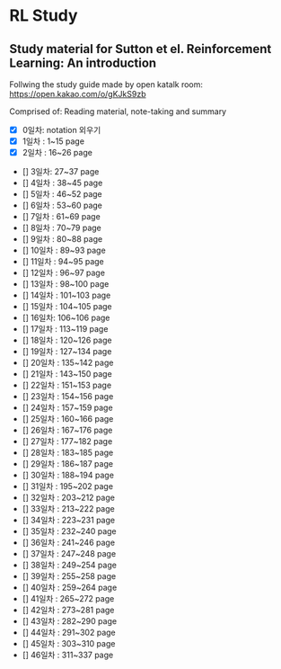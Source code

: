 # RL Study

## Study material for Sutton et el. Reinforcement Learning: An introduction

Follwing the study guide made by open katalk room: https://open.kakao.com/o/gKJkS9zb

Comprised of: Reading material, note-taking and summary

- [x] 0일차: notation 외우기
- [x] 1일차 : 1~15 page
- [x] 2일차 : 16~26 page
- [] 3일차: 27~37 page
- [] 4일차 : 38~45 page
- [] 5일차 : 46~52 page
- [] 6일차 : 53~60 page
- [] 7일차 : 61~69 page
- [] 8일차 : 70~79 page
- [] 9일차 : 80~88 page
- [] 10일차 : 89~93 page
- [] 11일차 : 94~95 page
- [] 12일차 : 96~97 page
- [] 13일차 : 98~100 page
- [] 14일차 : 101~103 page
- [] 15일차 : 104~105 page
- [] 16일차: 106~106 page
- [] 17일차 : 113~119 page
- [] 18일차 : 120~126 page
- [] 19일차 : 127~134 page
- [] 20일차 : 135~142 page
- [] 21일차 : 143~150 page
- [] 22일차 : 151~153 page
- [] 23일차 : 154~156 page
- [] 24일차 : 157~159 page
- [] 25일차 : 160~166 page
- [] 26일차 : 167~176 page
- [] 27일차 : 177~182 page
- [] 28일차 : 183~185 page
- [] 29일차 : 186~187 page
- [] 30일차 : 188~194 page
- [] 31일차 : 195~202 page
- [] 32일차 : 203~212 page
- [] 33일차 : 213~222 page
- [] 34일차 : 223~231 page
- [] 35일차 : 232~240 page
- [] 36일차 : 241~246 page
- [] 37일차 : 247~248 page
- [] 38일차 : 249~254 page
- [] 39일차 : 255~258 page
- [] 40일차 : 259~264 page
- [] 41일차 : 265~272 page
- [] 42일차 : 273~281 page
- [] 43일차 : 282~290 page
- [] 44일차 : 291~302 page
- [] 45일차 : 303~310 page
- [] 46일차 : 311~337 page
